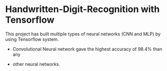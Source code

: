 # Handwritten-Digit-Recognition with Tensorflow

This project has built multiple types of neural networks (CNN and MLP) by using Tensorflow system.
- Convolutional Neural network gave the highest accuracy of 98.4% than any 
* other neural networks.
